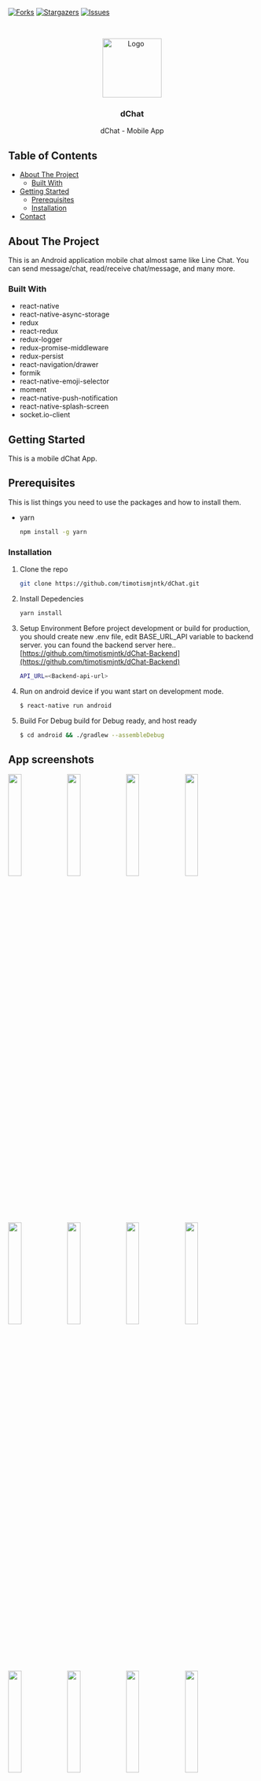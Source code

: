 [![Forks][forks-shield]][forks-url]
[![Stargazers][stars-shield]][stars-url]
[![Issues][issues-shield]][issues-url]


<br />
<p align="center">
  <a href="https://github.com/timotismjntk/dChat">
    <img src="https://raw.githubusercontent.com/timotismjntk/dChat/master/android/app/src/main/res/mipmap-xxxhdpi/ic_launcher_round.png" alt="Logo" width="120" height="120">
  </a>

  <h3 align="center">dChat</h3>

  <p align="center">
    dChat - Mobile App
    <br />
</p>

<!-- TABLE OF CONTENTS -->
<h2>Table of Contents</h2>
<ul>
  <li>
    <a href="#about-the-project">About The Project</a>
    <ul>
      <li><a href="#built-with">Built With</a></li>
    </ul>
  </li>
  <li>
    <a href="#getting-started">Getting Started</a>
    <ul>
      <li><a href="#prerequisites">Prerequisites</a></li>
      <li><a href="#installation">Installation</a></li>
    </ul>
  </li>
  <li><a href="#contact">Contact</a></li>
</ul>


<!-- ABOUT THE PROJECT -->
## About The Project

This is an Android application mobile chat almost same like Line Chat.
You can send message/chat, read/receive chat/message, and many more.

### Built With

* react-native
* react-native-async-storage
* redux
* react-redux
* redux-logger
* redux-promise-middleware
* redux-persist
* react-navigation/drawer
* formik
* react-native-emoji-selector
* moment
* react-native-push-notification
* react-native-splash-screen
* socket.io-client


<!-- GETTING STARTED -->
## Getting Started

This is a mobile dChat App.

## Prerequisites

This is list things you need to use the packages and how to install them.
* yarn
  ```sh
  npm install -g yarn
  ```

### Installation

1. Clone the repo
   ```sh
   git clone https://github.com/timotismjntk/dChat.git
   ```
2. Install Depedencies
   ```sh
   yarn install
   ```
3. Setup Environment
   Before project development or build for production, you should create new .env file, edit BASE_URL_API variable to backend server. you can found the backend server here..
   [https://github.com/timotismjntk/dChat-Backend](https://github.com/timotismjntk/dChat-Backend)
   ```sh
   API_URL=<Backend-api-url>
   ```
4. Run on android device
   if you want start on development mode.
   ```sh
   $ react-native run android
   ```
5. Build For Debug
   build for Debug ready, and host ready
   ```sh
   $ cd android && ./gradlew --assembleDebug
   ```
   
<!-- App screenshots -->
## App screenshots
<img src="https://drive.google.com/uc?id=1bZzXouSAax8I8aJglQh-h1XUDHkwTsTc" align="center" width="23%"> <img src="https://drive.google.com/uc?id=1dwUjy8FUi91nbysJK_AA8gColBfmYjUL" align="center" width="23%"> <img src="https://drive.google.com/uc?id=1kDwklwKgZuygbBK58oDObIZFjcYkJF3T" align="center" width="23%"> <img src="https://drive.google.com/uc?id=1pPkUZGcv3kdE6mF6NDymmofrFTP_G8O4" align="center" width="23%">

<img src="https://drive.google.com/uc?id=1K3HStVmukS_gtJrTOzMmSbNTjkkMFEE1" align="center" width="23%"> <img src="https://drive.google.com/uc?id=1GVZqLpbnEkBRsXcoW9tg6i8Z5H3ieuQU" align="center" width="23%"> <img src="https://drive.google.com/uc?id=1BjUAcArcVpl5qP6rQUrJW7w-GSt38qdz" align="center" width="23%"> <img src="https://drive.google.com/uc?id=1HCmyIf_tvGBVS8ogvJBoVW__wouldlYF" align="center" width="23%">

<img src="https://drive.google.com/uc?id=1NcWfNeDRo5r4vuTZv2AOZcP06GKUeBGM" align="center" width="23%"> <img src="https://drive.google.com/uc?id=1fMdr0jRucceOSvhQN4PET3lbziD2XQl6" align="center" width="23%"> <img src="https://drive.google.com/uc?id=1zB-l7jBEuOvPL15LlFiLVCSTKcaVtR6z" align="center" width="23%"> <img src="https://drive.google.com/uc?id=133jyYWCBkQ0v_UsfQV_tocuimOqhW_SN" align="center" width="23%">

<img src="https://drive.google.com/uc?id=1WYHx8w0BPxuEExLMKf_s3LxEogBlHxkD" align="center" width="23%"> <img src="https://drive.google.com/uc?id=1r_bf1FNnpI8gt2bOO1l38tm89iWOaO3n" align="center" width="23%"> <img src="https://drive.google.com/uc?id=17APKwQWhMxQ1BFMO9B4UCgzQGw597Gu1" align="center" width="23%"> <img src="https://drive.google.com/uc?id=1xRacturihjy5yqqQWLs9E0EaQMj9DwIM" align="center" width="23%">

<img src="https://drive.google.com/uc?id=1367rqbdwjXsJWhBroBzC44WUrIXCINsP" align="center" width="23%"> <img src="https://drive.google.com/uc?id=16Zb1oFHNWlByiPlBi2V2V3CcPkQmOynI" align="center" width="23%"> <img src="https://drive.google.com/uc?id=1kRZe1odGjHaKPkefHOxWRX5wwOSjob9O" align="center" width="23%"> <img src="https://drive.google.com/uc?id=1d3crQqUaKs9bwwYeR5hXOnzwz7r4hMN1" align="center" width="23%">

<img src="https://drive.google.com/uc?id=1ZbtSvs15ok2xvqxyYoKcs3F6IISUBdJP" align="center" width="23%"> <img src="https://drive.google.com/uc?id=1TLBi8v8AQjqYsfecbUyLIfrN-tLeP-lQ" align="center" width="23%"> <img src="https://drive.google.com/uc?id=1bR88YCt3jykjiigxvq7_U-WVH6jUs46l" align="center" width="23%"> <img src="https://drive.google.com/uc?id=1J9X2ONOzeFKLcYkZvKP4y3XVdy91rSgy" align="center" width="23%">

<img src="https://drive.google.com/uc?id=1PK0izFB-2a1nNq2LzObHBxz4-A3RD1TC" align="center" width="23%">

<!-- CONTACT -->
## Contact
Project Link: [https://github.com/timotismjntk/dChat.git](https://github.com/timotismjntk/dChat.git)


<!-- MARKDOWN LINKS & IMAGES -->
<!-- https://www.markdownguide.org/basic-syntax/#reference-style-links -->
[forks-shield]: https://img.shields.io/github/forks/timotismjntk/dChat
[forks-url]: https://github.com/timotismjntk/dChat/network/members
[stars-shield]: https://img.shields.io/github/stars/timotismjntk/dChat
[stars-url]: https://github.com/timotismjntk/dChat/stargazers
[issues-shield]: https://img.shields.io/github/issues/timotismjntk/dChat
[issues-url]: https://github.com/timotismjntk/dChat/issues
